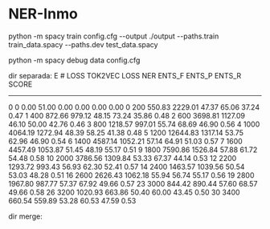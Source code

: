 # NER-Inmo

python -m spacy train config.cfg  --output ./output  --paths.train train_data.spacy  --paths.dev test_data.spacy

python -m spacy debug data config.cfg


dir separada:
E    #       LOSS TOK2VEC  LOSS NER  ENTS_F  ENTS_P  ENTS_R  SCORE
---  ------  ------------  --------  ------  ------  ------  ------
  0       0          0.00     51.00    0.00    0.00    0.00    0.00
  0     200        550.83   2229.01   47.37   65.06   37.24    0.47
  1     400        872.66    979.12   48.15   73.24   35.86    0.48
  2     600       3698.81   1127.09   46.10   50.00   42.76    0.46
  3     800       1218.57    997.01   55.74   68.69   46.90    0.56
  4    1000       4064.19   1272.94   48.39   58.25   41.38    0.48
  5    1200      12644.83   1317.14   53.75   62.96   46.90    0.54
  6    1400       4587.14   1052.21   57.14   64.91   51.03    0.57
  7    1600       4457.49   1053.87   51.45   48.19   55.17    0.51
  9    1800       7590.86   1526.84   57.88   61.72   54.48    0.58
 10    2000       3786.56   1309.84   53.33   67.37   44.14    0.53
 12    2200       1293.72    993.43   56.93   62.30   52.41    0.57
 14    2400       1463.57   1039.56   50.54   53.03   48.28    0.51
 16    2600       2626.43   1062.18   55.94   56.74   55.17    0.56
 19    2800       1967.80    987.77   57.37   67.92   49.66    0.57
 23    3000        844.42    890.44   57.60   68.57   49.66    0.58
 26    3200       1020.93    663.86   50.40   60.00   43.45    0.50
 30    3400        660.54    559.89   53.28   60.53   47.59    0.53


 dir merge: 